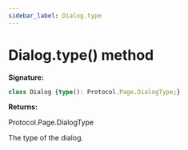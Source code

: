 ```yaml
---
sidebar_label: Dialog.type
---
```

# Dialog.type() method

**Signature:**

```typescript
class Dialog {type(): Protocol.Page.DialogType;}
```
**Returns:**

Protocol.Page.DialogType

The type of the dialog.

